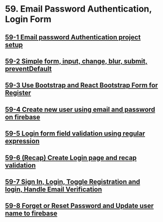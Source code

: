 # 59. Email Password Authentication, Login Form

## [59-1 Email password Authentication project setup](./email-password-auth/src/59-1%20Email%20password%20Authentication%20project%20setup/)

## [59-2 Simple form, input, change, blur, submit, preventDefault](./email-password-auth/src/59-2%20Simple%20form%2C%20input%2C%20change%2C%20blur%2C%20submit%2C%20preventDefault/)

## [59-3 Use Bootstrap and React Bootstrap Form for Register](./email-password-auth/src/59-3%20Use%20Bootstrap%20and%20React%20Bootstrap%20Form%20for%20Register/)

## [59-4 Create new user using email and password on firebase](./email-password-auth/src/59-4%20Create%20new%20user%20using%20email%20and%20password%20on%20firebase/)

## [59-5 Login form field validation using regular expression](./email-password-auth/src/59-5%20Login%20form%20field%20validation%20using%20regular%20expression/)

## [59-6 (Recap) Create Login page and recap validation](<./email-password-auth/src/59-6%20(Recap)%20Create%20Login%20page%20and%20recap%20validation/>)

## [59-7 Sign In, Login, Toggle Registration and login, Handle Email Verification](<./email-password-auth/src/59-7 Sign In, Login, Toggle Registration and login, Handle Email Verification/>)

## [59-8 Forget or Reset Password and Update user name to firebase](<./email-password-auth/src/59-8 Forget or Reset Password and Update user name to firebase/>)
